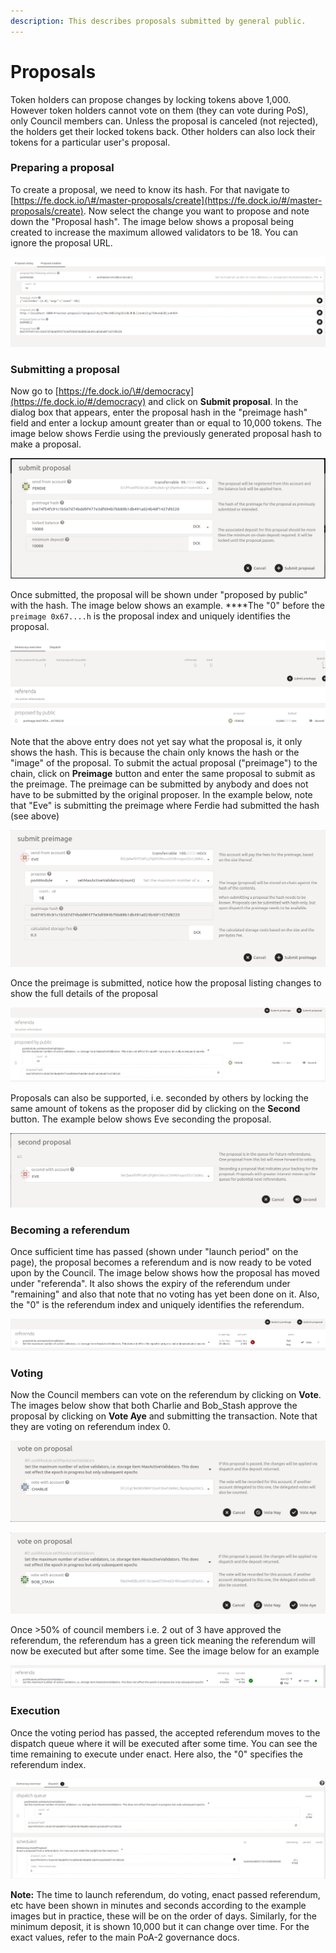 ```yaml
---
description: This describes proposals submitted by general public.
---
```


# Proposals

Token holders can propose changes by locking tokens above 1,000. However token holders cannot vote on them \(they can vote during PoS\), only Council members can. Unless the proposal is canceled \(not rejected\), the holders get their locked tokens back. Other holders can also lock their tokens for a particular user's proposal.

### Preparing a proposal

To create a proposal, we need to know its hash. For that navigate to [https://fe.dock.io/\#/master-proposals/create](https://fe.dock.io/#/master-proposals/create). Now select the change you want to propose and note down the "Proposal hash". The image below shows a proposal being created to increase the maximum allowed validators to be 18. You can ignore the proposal URL.

![](../../../../.gitbook/assets/proposal-creation.png)

### Submitting a proposal

Now go to [https://fe.dock.io/\#/democracy](https://fe.dock.io/#/democracy) and click on **Submit proposal**. In the dialog box that appears, enter the proposal hash in the "preimage hash" field and enter a lockup amount greater than or equal to 10,000 tokens. The image below shows Ferdie using the previously generated proposal hash to make a proposal.

![](../../../../.gitbook/assets/public-proposal.png)

Once submitted, the proposal will be shown under "proposed by public" with the hash. The image below shows an example. ****The "0"  before the `preimage 0x67....h` is the proposal index and uniquely identifies the proposal.

![](../../../../.gitbook/assets/public-prop-list.png)

Note that the above entry does not yet say what the proposal is, it only shows the hash. This is because the chain only knows the hash or the "image" of the proposal. To submit the actual proposal \("preimage"\) to the chain, click on **Preimage** button and enter the same proposal to submit as the preimage. The preimage can be submitted by anybody and does not have to be submitted by the original proposer. In the example below, note that "Eve" is submitting the preimage where Ferdie had submitted the hash \(see above\)

![](../../../../.gitbook/assets/submit-preimage.png)

Once the preimage is submitted, notice how the proposal listing changes to show the full details of the proposal

![](../../../../.gitbook/assets/preimage-given.png)

Proposals can also be supported, i.e. seconded by others by locking the same amount of tokens as the proposer did by clicking on the **Second** button. The example below shows Eve seconding the proposal.

![](../../../../.gitbook/assets/second-prop.png)

### Becoming a referendum

Once sufficient time has passed \(shown under "launch period" on the page\), the proposal becomes a referendum and is now ready to be voted upon by the Council. The image below shows how the proposal has moved under "referenda". It also shows the expiry of the referendum under "remaining" and also that note that no voting has yet been done on it. Also, the "0" is the referendum index and uniquely identifies the referendum.

![](../../../../.gitbook/assets/referendum.png)

### Voting

Now the Council members can vote on the referendum by clicking on **Vote**. The images below show that both Charlie and Bob\_Stash approve the proposal by clicking on **Vote Aye** and submitting the transaction. Note that they are voting on referendum index 0.

![](../../../../.gitbook/assets/vote-1.png)

![](../../../../.gitbook/assets/vote-2.png)

Once &gt;50% of council members i.e. 2 out of 3 have approved the referendum, the referendum has a green tick meaning the referendum will now be executed but after some time. See the image below for an example

![](../../../../.gitbook/assets/referendum-2.png)

### Execution

Once the voting period has passed, the accepted referendum moves to the dispatch queue where it will be executed after some time. You can see the time remaining to execute under enact. Here also, the "0" specifies the referendum index.

![](../../../../.gitbook/assets/dispatch-1.png)



**Note:** The time to launch referendum, do voting, enact passed referendum, etc have been shown in minutes and seconds according to the example images but in practice, these will be on the order of days. Similarly, for the minimum deposit, it is shown 10,000 but it can change over time. For the exact values, refer to the main PoA-2 governance docs.

